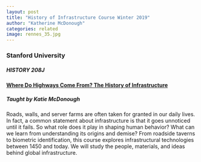 ```yaml
---
layout: post
title: "History of Infrastructure Course Winter 2019"
author: "Katherine McDonough"
categories: related
image: rennes_35.jpg
---
```


### Stanford University

##### HISTORY 208J

#### [Where Do Highways Come From? The History of Infrastructure](http://explorecourses.stanford.edu/search?view=catalog&filter-coursestatus-Active=on&page=0&catalog=&academicYear=&q=infrastructure+mcdonough&collapse=)

##### Taught by Katie McDonough

Roads, walls, and server farms are often taken for granted in our daily lives. In fact, a common statement about infrastructure is that it goes unnoticed until it fails. So what role does it play in shaping human behavior? What can we learn from understanding its origins and demise? From roadside taverns to biometric identification, this course explores infrastructural technologies between 1450 and today. We will study the people, materials, and ideas behind global infrastructure.
